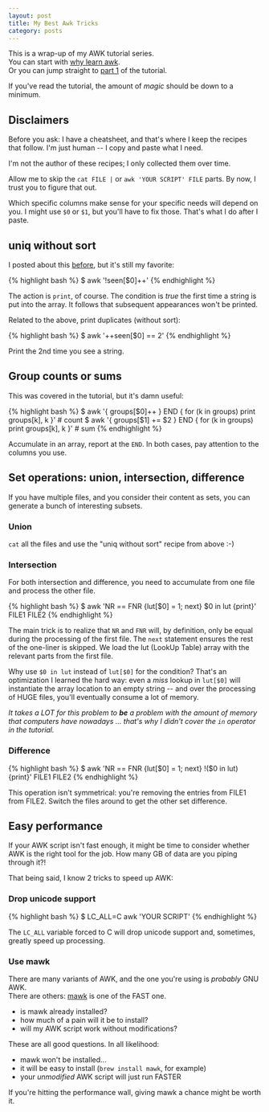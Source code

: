 ```yaml
---
layout: post
title: My Best Awk Tricks
category: posts
---
```


This is a wrap-up of my AWK tutorial series.  
You can start with [why learn awk](https://blog.jpalardy.com/posts/why-learn-awk/).  
Or you can jump straight to [part 1](https://blog.jpalardy.com/posts/awk-tutorial-part-1/) of the tutorial.

If you've read the tutorial, the amount of _magic_ should be down to a minimum.


## Disclaimers

Before you ask: I have a cheatsheet, and that's where I keep the recipes that
follow. I'm just human -- I copy and paste what I need.

I'm not the author of these recipes; I only collected them over time.

Allow me to skip the `cat FILE |` or `awk 'YOUR SCRIPT' FILE` parts. By now,
I trust you to figure that out.

Which specific columns make sense for your specific needs will depend on you.
I might use `$0` or `$1`, but you'll have to fix those. That's what I do after I paste.


## uniq without sort

I posted about this [before](https://blog.jpalardy.com/posts/unsorted-uniq/), but it's still my favorite:

{% highlight bash %}
$ awk '!seen[$0]++'
{% endhighlight %}

The action is `print`, of course. The condition is _true_ the first time a
string is put into the array. It follows that subsequent appearances won't be
printed.

Related to the above, print duplicates (without sort):

{% highlight bash %}
$ awk '++seen[$0] == 2'
{% endhighlight %}

Print the 2nd time you see a string.


## Group counts or sums

This was covered in the tutorial, but it's damn useful:

{% highlight bash %}
$ awk '{ groups[$0]++ }     END { for (k in groups) print groups[k], k }' # count
$ awk '{ groups[$1] += $2 } END { for (k in groups) print groups[k], k }' # sum
{% endhighlight %}

Accumulate in an array, report at the `END`. In both cases, pay attention to the columns you use.


## Set operations: union, intersection, difference

If you have multiple files, and you consider their content as sets, you can generate
a bunch of interesting subsets.

### Union

`cat` all the files and use the "uniq without sort" recipe from above :-)

### Intersection

For both intersection and difference, you need to accumulate from one file and
process the other file.

{% highlight bash %}
$ awk 'NR == FNR {lut[$0] = 1; next} $0 in lut {print}' FILE1 FILE2
{% endhighlight %}

The main trick is to realize that `NR` and `FNR` will, by definition, only be equal
during the processing of the first file. The `next` statement ensures the rest
of the one-liner is skipped. We load the lut (LookUp Table) array with the relevant
parts from the first file.

Why use `$0 in lut` instead of `lut[$0]` for the condition? That's an
optimization I learned the hard way: even a _miss_ lookup in `lut[$0]` will
instantiate the array location to an empty string -- and over the processing of
HUGE files, you'll eventually consume a lot of memory.

*It takes a LOT for this problem to **be** a problem with the amount of memory
that computers have nowadays ... that's why I didn't cover the `in` operator in
the tutorial.*

### Difference

{% highlight bash %}
$ awk 'NR == FNR {lut[$0] = 1; next} !($0 in lut) {print}' FILE1 FILE2
{% endhighlight %}

This operation isn't symmetrical: you're removing the entries from FILE1 from
FILE2. Switch the files around to get the other set difference.


## Easy performance

If your AWK script isn't fast enough, it might be time to consider whether AWK
is the right tool for the job. How many GB of data are you piping through it?!

That being said, I know 2 tricks to speed up AWK:

### Drop unicode support

{% highlight bash %}
$ LC_ALL=C awk 'YOUR SCRIPT'
{% endhighlight %}

The `LC_ALL` variable forced to C will drop unicode support and, sometimes, greatly
speed up processing.


### Use mawk

There are many variants of AWK, and the one you're using is _probably_ GNU AWK.  
There are others: [mawk](https://invisible-island.net/mawk/) is one of the
FAST one.

* is mawk already installed?
* how much of a pain will it be to install?
* will my AWK script work without modifications?

These are all good questions. In all likelihood:

* mawk won't be installed...
* it will be easy to install (`brew install mawk`, for example)
* your _unmodified_ AWK script will just run FASTER

If you're hitting the performance wall, giving mawk a chance might be worth it.

